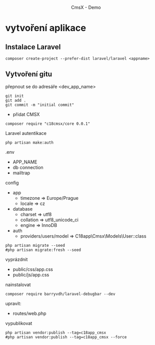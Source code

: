 <p align="center">CmsX - Demo</p>

# vytvoření aplikace

## Instalace Laravel

```
composer create-project --prefer-dist laravel/laravel <appname>
```

## Vytvoření gitu

přepnout se do adresáře <dev_app_name>
```
git init
git add .
git commit -m "initial commit"
```

- přidat CMSX
```
composer require "c18cmsx/core 0.0.1"
```
Laravel autentikace
```
php artisan make:auth
```
.env
- APP_NAME
- db connection
- mailtrap

config
- app
    - timezone => Europe/Prague
    - locale => cz
- database
    - charset => utf8
    - collation => utf8_unicode_ci
    - engine => InnoDB
- auth
    - providers/users/model => C18app\Cmsx\Models\User::class    

```
php artisan migrate --seed
#php artisan migrate:fresh --seed
```
vyprázdnit
- public/css/app.css
- public/js/app.css

nainstalovat
```
composer require barryvdh/laravel-debugbar --dev
```

upravit:
- routes/web.php

vypublikovat
```
php artisan vendor:publish --tag=c18app_cmsx
#php artisan vendor:publish --tag=c18app_cmsx --force
```
